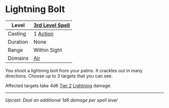 # Lightning Bolt

| Level    | [3rd Level Spell](3rd%20Level%20Spells.md)                            |
| -------- | --------------------------------------------------------------------- |
| Casting  | 1 [Action](../../../../Game%20Procedures/Core%20Procedures/Action.md) |
| Duration | None                                                                  |
| Range    | Within Sight                                                          |
| Domains  | [Air](../../Spell%20Domains/Air.md)                                   |

You shoot a lightning bolt from your palms. It crackles out in many directions. Choose up to 3 targets that you can see.

Affected targets take 4d6 [Tier 2](../../../../Game%20Procedures/Combat/Damage/Damage%20Tiers/Tier%202.md) [Lightning](../../../../Game%20Procedures/Combat/Damage/Damage%20Types/Lightning.md) damage.

---
*Upcast: Deal an additional 1d6 damage per spell level*
